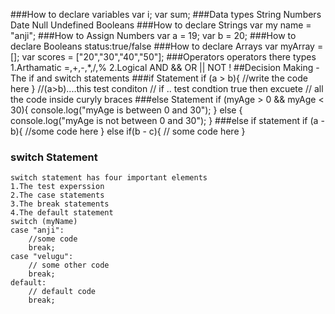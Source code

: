 ###How to declare variables
	 var i;
	 var sum;
###Data types
	String
	Numbers
	Date
	Null
	Undefined
	Booleans
###How to declare Strings
	var my name = "anji";
###How to Assign Numbers
   var a = 19;
	var b = 20;
###How to declare Booleans
	status:true/false
###How to declare Arrays
	var myArray = [];
	var scores = ["20","30","40","50"];
###Operators
	operators there types 
	1.Arthamatic
		=,+,-,*,/,%	
	2.Logical
		AND &&
		OR ||
		NOT !
##Decision Making -The if and switch statements
###if Statement
	if (a > b){
	//write the code here
	}
	//(a>b)....this test conditon
	// if .. test condtion true then excuete 
	//	 all the code inside curyly braces 
###else Statement
	if (myAge > 0 && myAge < 30){
		console.log("myAge is between 0 and 30");
	} else {	
		console.log("myAge is not between 0 and 30");
	}
###else if statement
	if (a - b){
		//some code here
		} else if(b - c){
			// some code here
	}		
### switch Statement
	switch statement has four important elements
	1.The test experssion
	2.The case statements
	3.The break statements
	4.The default statement
	switch (myName)
	case "anji":
		//some code
		break;
	case "velugu":
		// some other code
		break;
	default:
		// default code
		break;

	
	
